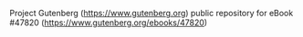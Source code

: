 Project Gutenberg (https://www.gutenberg.org) public repository for eBook #47820 (https://www.gutenberg.org/ebooks/47820)
